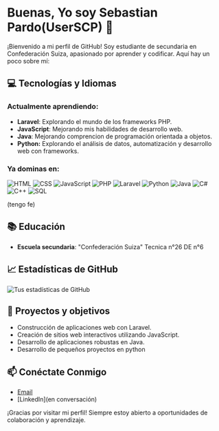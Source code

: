 # Buenas, Yo soy Sebastian Pardo(UserSCP) 👋

¡Bienvenido a mi perfil de GitHub! Soy estudiante de secundaria en Confederación Suiza, apasionado por aprender y codificar. Aquí hay un poco sobre mí:

## 💻 Tecnologías y Idiomas

### Actualmente aprendiendo:
- **Laravel**: Explorando el mundo de los frameworks PHP.
- **JavaScript**: Mejorando mis habilidades de desarrollo web.
- **Java**: Mejorando comprencion de programación orientada a objetos.
- **Python:** Explorando el análisis de datos, automatización y desarrollo web con frameworks.

### Ya dominas en:
![HTML](https://img.shields.io/badge/-HTML5-E34F26?style=flat&logo=html5&logoColor=white)
![CSS](https://img.shields.io/badge/-CSS3-1572B6?style=flat&logo=css3&logoColor=white)
![JavaScript](https://img.shields.io/badge/-JavaScript-F7DF1E?style=flat&logo=javascript&logoColor=black)
![PHP](https://img.shields.io/badge/-PHP-777BB4?style=flat&logo=php&logoColor=white)
![Laravel](https://img.shields.io/badge/-Laravel-FF2D20?style=flat&logo=laravel&logoColor=white)
![Python](https://img.shields.io/badge/-Python-3776AB?style=flat&logo=python&logoColor=white)
![Java](https://img.shields.io/badge/-Java-007396?style=flat&logo=java&logoColor=white)
![C#](https://img.shields.io/badge/-C%23-239120?style=flat&logo=c-sharp&logoColor=white)
![C++](https://img.shields.io/badge/-C++-00599C?style=flat&logo=c%2b%2b&logoColor=white)
![SQL](https://img.shields.io/badge/-SQL-4479A1?style=flat&logo=postgresql&logoColor=white)

(tengo fe)

## 📚 Educación
- **Escuela secundaria**: "Confederación Suiza" Tecnica n°26 DE n°6
  
## 📈 Estadísticas de GitHub
![Tus estadísticas de GitHub](https://github-readme-stats.vercel.app/api?username=UserSCP&show_icons=true&theme=radical)

## 🌱 Proyectos y objetivos
- Construcción de aplicaciones web con Laravel.
- Creación de sitios web interactivos utilizando JavaScript.
- Desarrollo de aplicaciones robustas en Java.
- Desarrollo de pequeños proyectos en python
  
## 📫 Conéctate Conmigo
- [Email](sebastian.pardo.scp@gmail.com)
- [LinkedIn](en conversación)

¡Gracias por visitar mi perfil! Siempre estoy abierto a oportunidades de colaboración y aprendizaje.

